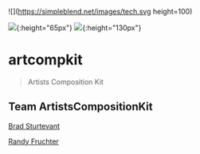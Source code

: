 ![](https://simpleblend.net/images/tech.svg height=100)

![](https://phonegap.com/uploads/artwork/PhoneGap-Horizontal-Black.svg){:height="65px"}
![](https://upload.wikimedia.org/wikipedia/commons/4/45/Cordova-logo-by-gengns.svg){:height="130px"}

# artcompkit

> Artists Composition Kit


## Team ArtistsCompositionKit

[Brad Sturtevant](http://www.github.com/bradsturtevant/)

[Randy Fruchter](http://https://www.linkedin.com/in/randy-fruchter/)
